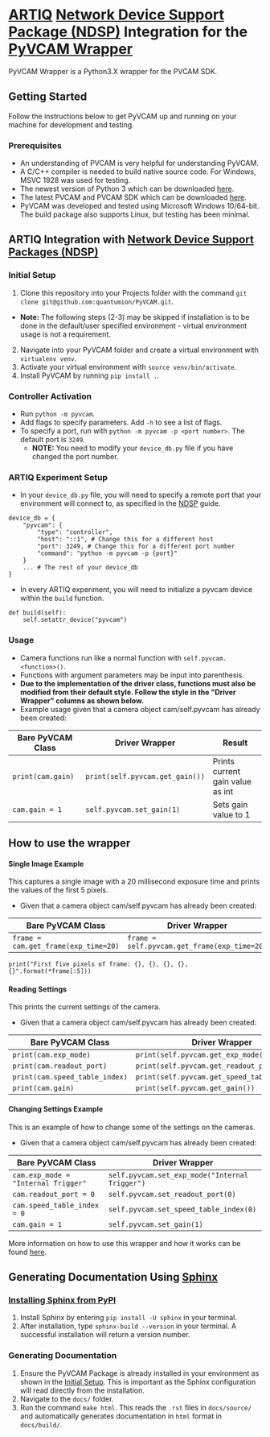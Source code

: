# [ARTIQ](http://m-labs.hk/experiment-control/artiq/) [Network Device Support Package (NDSP)](https://m-labs.hk/artiq/manual/developing_a_ndsp.html) Integration for the [PyVCAM Wrapper](https://github.com/Photometrics/PyVCAM)

PyVCAM Wrapper is a Python3.X wrapper for the PVCAM SDK.

## Getting Started
Follow the instructions below to get PyVCAM up and running on your machine for development and testing.


### Prerequisites
* An understanding of PVCAM is very helpful for understanding PyVCAM.
* A C/C++ compiler is needed to build native source code. For Windows, MSVC 1928 was used for testing.
* The newest version of Python 3 which can be downloaded [here](https://www.python.org/downloads/).
* The latest PVCAM and PVCAM SDK which can be downloaded [here](https://www.photometrics.com/support/software/#software).
* PyVCAM was developed and tested using Microsoft Windows 10/64-bit. The build package also supports Linux, but testing has been minimal.

## ARTIQ Integration with [Network Device Support Packages (NDSP)](https://m-labs.hk/artiq/manual/developing_a_ndsp.html)
### Initial Setup
1. Clone this repository into your Projects folder with the command `git clone git@github.com:quantumion/PyVCAM.git`.
* **Note:** The following steps (2-3) may be skipped if installation is to be done in the default/user specified environment - virtual environment usage is not a requirement.
2. Navigate into your PyVCAM folder and create a virtual environment with `virtualenv venv`. 
3. Activate your virtual environment with `source venv/bin/activate`.
4. Install PyVCAM by running `pip install .`.

### Controller Activation
* Run `python -m pyvcam`.
* Add flags to specify parameters. Add `-h` to see a list of flags.
* To specify a port, run with `python -m pyvcam -p <port number>`. The default port is `3249`.
    * **NOTE:** You need to modify your `device_db.py` file if you have changed the port number.
    
### ARTIQ Experiment Setup
* In your `device_db.py` file, you will need to specify a remote port that your environment will connect to, as specified in the [NDSP](https://m-labs.hk/artiq/manual/developing_a_ndsp.html) guide.
```
device_db = {
    "pyvcam": {
        "type": "controller",
        "host": "::1", # Change this for a different host
        "port": 3249, # Change this for a different port number
        "command": "python -m pyvcam -p {port}"
    }
    ... # The rest of your device_db
}
```
* In every ARTIQ experiment, you will need to initialize a pyvcam device within the `build` function.
```
def build(self):
    self.setattr_device("pyvcam")
```

### Usage
* Camera functions run like a normal function with `self.pyvcam.<function>()`.
* Functions with argument parameters may be input into parenthesis.
* **Due to the implementation of the driver class, functions must also be modified from their default style. Follow the style in the "Driver Wrapper" columns as shown below.**
* Example usage given that a camera object cam/self.pyvcam has already been created:

| Bare PyVCAM Class | Driver Wrapper                  | Result                           |
|-------------------|---------------------------------|----------------------------------|
| `print(cam.gain)` | `print(self.pyvcam.get_gain())` | Prints current gain value as int |
| `cam.gain = 1`    | `self.pyvcam.set_gain(1)`       | Sets gain value to 1             |


## How to use the wrapper
#### Single Image Example
This captures a single image with a 20 millisecond exposure time and prints the values of the first 5 pixels.
* Given that a camera object cam/self.pyvcam has already been created:

| Bare PyVCAM Class                    | Driver Wrapper                               |
|--------------------------------------|----------------------------------------------|
| `frame = cam.get_frame(exp_time=20)` | `frame = self.pyvcam.get_frame(exp_time=20)` |

`print("First five pixels of frame: {}, {}, {}, {}, {}".format(*frame[:5]))`

#### Reading Settings
This prints the current settings of the camera.
* Given that a camera object cam/self.pyvcam has already been created:

| Bare PyVCAM Class              | Driver Wrapper                               |
|--------------------------------|----------------------------------------------|
| `print(cam.exp_mode)`          | `print(self.pyvcam.get_exp_mode())`          |
| `print(cam.readout_port)`      | `print(self.pyvcam.get_readout_port())`      |
| `print(cam.speed_table_index)` | `print(self.pyvcam.get_speed_table_index())` |
| `print(cam.gain)`              | `print(self.pyvcam.get_gain())`              |


#### Changing Settings Example
This is an example of how to change some of the settings on the cameras.
* Given that a camera object cam/self.pyvcam has already been created:

| Bare PyVCAM Class                   | Driver Wrapper                                 |
|-------------------------------------|------------------------------------------------|
| `cam.exp_mode = "Internal Trigger"` | `self.pyvcam.set_exp_mode("Internal Trigger")` |
| `cam.readout_port = 0`              | `self.pyvcam.set_readout_port(0)`              |
| `cam.speed_table_index = 0`         | `self.pyvcam.set_speed_table_index(0)`         |
| `cam.gain = 1`                      | `self.pyvcam.set_gain(1)`                      |

More information on how to use this wrapper and how it works can be found [here](https://github.com/Photometrics/PyVCAM/blob/master/docs/PyVCAM%20Wrapper.md).

## Generating Documentation Using [Sphinx](https://www.sphinx-doc.org/en/master/index.html)
### [Installing Sphinx from PyPI](https://www.sphinx-doc.org/en/master/usage/installation.html#installation-from-pypi)
1. Install Sphinx by entering `pip install -U sphinx` in your terminal.
2. After installation, type `sphinx-build --version` in your terminal. A successful installation will return a version number.

### Generating Documentation
1. Ensure the PyVCAM Package is already installed in your environment as shown in the [Initial Setup](#initial-setup). This is important as the Sphinx configuration will read directly from the installation.
2. Navigate to the `docs/` folder.
3. Run the command `make html`. This reads the `.rst` files in `docs/source/` and automatically generates documentation in `html` format in `docs/build/`.
